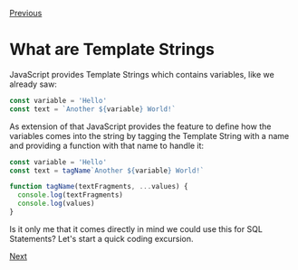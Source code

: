[Previous](./3-how-solve-it-with-pg.md)


# What are Template Strings

JavaScript provides Template Strings which contains variables, like we already saw:

```javascript
const variable = 'Hello'
const text = `Another ${variable} World!`
```

As extension of that JavaScript provides the feature to define how the variables comes into the string by tagging the Template String with a name and providing a function with that name to handle it:

```javascript
const variable = 'Hello'
const text = tagName`Another ${variable} World!`

function tagName(textFragments, ...values) {
  console.log(textFragments)
  console.log(values)
}
```

Is it only me that it comes directly in mind we could use this for SQL Statements? Let's start a quick coding excursion.


[Next](./5-1-first-a-little-sidenote-query-with-object-parameter.md)
